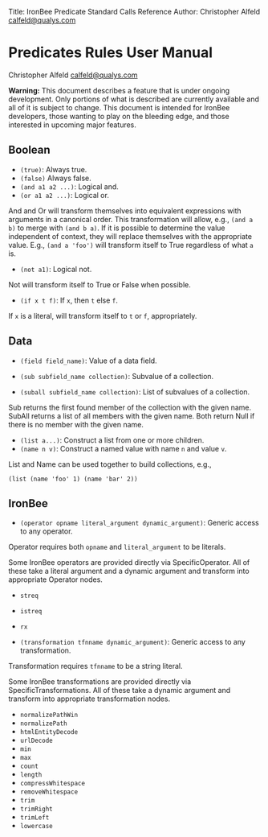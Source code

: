 Title:  IronBee Predicate Standard Calls Reference
Author: Christopher Alfeld <calfeld@qualys.com>

Predicates Rules User Manual
============================

Christopher Alfeld <calfeld@qualys.com><br>

**Warning:** This document describes a feature that is under ongoing development.  Only portions of what is described are currently available and all of it is subject to change.  This document is intended for IronBee developers, those wanting to play on the bleeding edge, and those interested in upcoming major features.

Boolean
-------

- `(true)`: Always true.
- `(false)` Always false.
- `(and a1 a2 ...)`: Logical and.
- `(or a1 a2 ...)`: Logical or.

And and Or will transform themselves into equivalent expressions with arguments in a canonical order.  This transformation will allow, e.g., `(and a b)` to merge with `(and b a)`.  If it is possible to determine the value independent of context, they will replace themselves with the appropriate value.  E.g., `(and a 'foo')` will transform itself to True regardless of what `a` is.

- `(not a1)`: Logical not.

Not will transform itself to True or False when possible.

- `(if x t f)`: If `x`, then `t` else `f`.

If `x` is a literal, will transform itself to `t` or `f`, appropriately.

Data
----

- `(field field_name)`: Value of a data field.

- `(sub subfield_name collection)`: Subvalue of a collection.
- `(suball subfield_name collection)`: List of subvalues of a collection.

Sub returns the first found member of the collection with the given name.  SubAll returns a list of all members with the given name.  Both return Null if there is no member with the given name.

- `(list a...)`: Construct a list from one or more children.
- `(name n v)`: Construct a named value with name `n` and value `v`.

List and Name can be used together to build collections, e.g.,

    (list (name 'foo' 1) (name 'bar' 2))

IronBee
-------

- `(operator opname literal_argument dynamic_argument)`: Generic access to any operator.

Operator requires both `opname` and `literal_argument` to be literals.

Some IronBee operators are provided directly via SpecificOperator.  All of these take a literal argument and a dynamic argument and transform into appropriate Operator nodes.

- `streq`
- `istreq`
- `rx`

- `(transformation tfnname dynamic_argument)`: Generic access to any transformation.

Transformation requires `tfnname` to be a string literal.

Some IronBee transformations are provided directly via SpecificTransformations.  All of these take a dynamic argument and transform into appropriate transformation nodes.

- `normalizePathWin`
- `normalizePath`
- `htmlEntityDecode`
- `urlDecode`
- `min`
- `max`
- `count`
- `length`
- `compressWhitespace`
- `removeWhitespace`
- `trim`
- `trimRight`
- `trimLeft`
- `lowercase`
